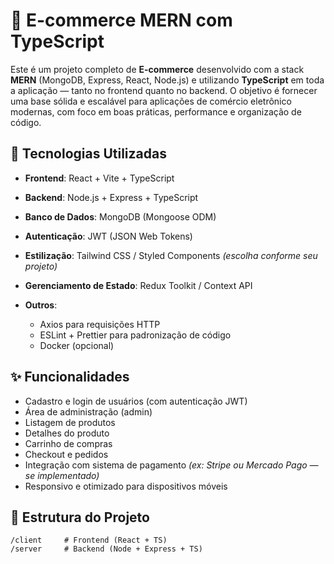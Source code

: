 

# 🛒 E-commerce MERN com TypeScript

Este é um projeto completo de **E-commerce** desenvolvido com a stack **MERN** (MongoDB, Express, React, Node.js) e utilizando **TypeScript** em toda a aplicação — tanto no frontend quanto no backend. O objetivo é fornecer uma base sólida e escalável para aplicações de comércio eletrônico modernas, com foco em boas práticas, performance e organização de código.

## 🔧 Tecnologias Utilizadas

* **Frontend**: React + Vite + TypeScript
* **Backend**: Node.js + Express + TypeScript
* **Banco de Dados**: MongoDB (Mongoose ODM)
* **Autenticação**: JWT (JSON Web Tokens)
* **Estilização**: Tailwind CSS / Styled Components *(escolha conforme seu projeto)*
* **Gerenciamento de Estado**: Redux Toolkit / Context API
* **Outros**:

  * Axios para requisições HTTP
  * ESLint + Prettier para padronização de código
  * Docker (opcional)

## ✨ Funcionalidades

* Cadastro e login de usuários (com autenticação JWT)
* Área de administração (admin)
* Listagem de produtos
* Detalhes do produto
* Carrinho de compras
* Checkout e pedidos
* Integração com sistema de pagamento *(ex: Stripe ou Mercado Pago — se implementado)*
* Responsivo e otimizado para dispositivos móveis

## 📁 Estrutura do Projeto

```
/client     # Frontend (React + TS)
/server     # Backend (Node + Express + TS)
```


